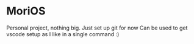 # MoriOS
Personal project, nothing big. Just set up git for now
Can be used to get vscode setup as I like in a single command :)
